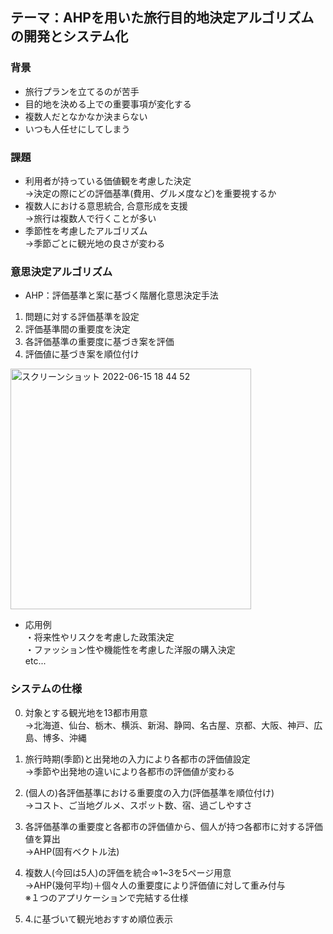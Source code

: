 ## テーマ：AHPを用いた旅行目的地決定アルゴリズムの開発とシステム化
### 背景
* 旅行プランを立てるのが苦手<br>
* 目的地を決める上での重要事項が変化する<br>
* 複数人だとなかなか決まらない<br>
* いつも人任せにしてしまう<br>

### 課題
* 利用者が持っている価値観を考慮した決定<br>
→決定の際にどの評価基準(費用、グルメ度など)を重要視するか<br>
* 複数人における意思統合, 合意形成を支援<br>
→旅行は複数人で行くことが多い<br>
* 季節性を考慮したアルゴリズム<br>
→季節ごとに観光地の良さが変わる<br>

### 意思決定アルゴリズム
* AHP：評価基準と案に基づく階層化意思決定手法<br>
1. 問題に対する評価基準を設定
2. 評価基準間の重要度を決定
3. 各評価基準の重要度に基づき案を評価
4. 評価値に基づき案を順位付け
<img width="385" alt="スクリーンショット 2022-06-15 18 44 52" src="https://user-images.githubusercontent.com/64250035/173797709-2517f4c9-7dab-49c4-97f7-78bb16223c73.png">

* 応用例<br>
・将来性やリスクを考慮した政策決定<br>
・ファッション性や機能性を考慮した洋服の購入決定<br>
etc...<br>

### システムの仕様
0. 対象とする観光地を13都市用意<br>
→北海道、仙台、栃木、横浜、新潟、静岡、名古屋、京都、大阪、神戸、広島、博多、沖縄<br>

1. 旅行時期(季節)と出発地の入力により各都市の評価値設定<br>
→季節や出発地の違いにより各都市の評価値が変わる<br>

2. (個人の)各評価基準における重要度の入力(評価基準を順位付け)<br>
→コスト、ご当地グルメ、スポット数、宿、過ごしやすさ<br>

3. 各評価基準の重要度と各都市の評価値から、個人が持つ各都市に対する評価値を算出<br>
→AHP(固有ベクトル法)<br>

4. 複数人(今回は5人)の評価を統合=>1~3を5ページ用意<br>
→AHP(幾何平均)＋個々人の重要度により評価値に対して重み付与<br>
※１つのアプリケーションで完結する仕様<br>

5. 4.に基づいて観光地おすすめ順位表示<br>
